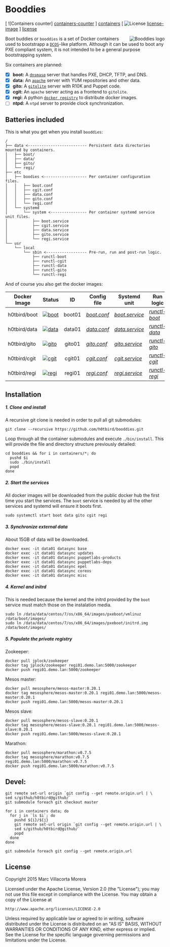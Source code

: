 # Booddies

[ ![Containers counter] [containers-counter] ] [containers]
[ ![License] [license-image] ] [license]

<img src="https://www.lucidchart.com/publicSegments/view/551701de-fe3c-4e49-84e1-431d0a008e9b/image.png"
 alt="Booddies logo" title="Booddies" align="right" />

Boot buddies or `booddies` is a set of Docker containers used to bootstrapp a [`DCOS`][dcos-web]-like platform.
Although it can be used to boot any PXE compliant system, it is not intended to be a general purpose bootstrapping system.

Six containers are planned:

- [x] **boot:** A [`dnsmasq`][dnsmasq-web] server that handles PXE, DHCP, TFTP, and DNS.
- [x] **data:** An [`apache`][apache-web] server with YUM repositories and other data.
- [x] **gito:** A [`gitolite`][gitolite-web] server with R10K and Puppet code.
- [x] **cgit:** An `apache` server acting as a frontend to `gitolite`.
- [x] **regi:** A python [`docker registry`][registry-web] to distribute docker images.
- [ ] **ntpd:** A `ntpd` server to provide clock synchronization. 

## Batteries included

This is what you get when you install `booddies`:

```
/
├── data <-------------------------- Persistent data directories mounted by containers.
│   ├── boot/
│   ├── data/
│   ├── gito/
│   └── regi/
├── etc
│   ├── boodies <------------------- Per container configuration files.
│   │   ├── boot.conf
│   │   ├── cgit.conf
│   │   ├── data.conf
│   │   ├── gito.conf
│   │   └── regi.conf
│   └── systemd
│       └── system <---------------- Per container systemd service unit files.
│           ├── boot.service
│           ├── cgit.service
│           ├── data.service
│           ├── gito.service
│           └── regi.service
└── usr
    └── local
        └── sbin <------------------ Pre-run, run and post-run logic.
            ├── runctl-boot
            ├── runctl-cgit
            ├── runctl-data
            ├── runctl-gito
            └── runctl-regi
```

And of course you also get the docker images:

| Docker Image | Status                          | ID     | Config file                | Systemd unit                                        | Run logic |
| ------------ | ------------------------------- |:------:| -------------------------- | --------------------------- | ------------------------- |
| h0tbird/boot | [![boot][boot-image]][boot-web] | boot01 | [*boot.conf*][boot-config] | [*boot.service*][boot-unit] | [*runctl-boot*][boot-run] |
| h0tbird/data | [![data][data-image]][data-web] | data01 | [*data.conf*][data-config] | [*data.service*][data-unit] | [*runctl-data*][data-run] |
| h0tbird/gito | [![gito][gito-image]][gito-web] | gito01 | [*gito.conf*][gito-config] | [*gito.service*][gito-unit] | [*runctl-gito*][gito-run] |
| h0tbird/cgit | [![cgit][cgit-image]][cgit-web] | cgit01 | [*cgit.conf*][cgit-config] | [*cgit.service*][cgit-unit] | [*runctl-cgit*][cgit-run] |
| h0tbird/regi | [![regi][regi-image]][regi-web] | regi01 | [*regi.conf*][regi-config] | [*regi.service*][regi-unit] | [*runctl-regi*][regi-run] |
## Installation
##### 1. Clone and install
A recursive git clone is needed in order to pull all git submodules:
```
git clone --recursive https://github.com/h0tbird/booddies.git
```
Loop through all the container submodules and execute `./bin/install`. This will provide the file and directory structure previously detailed:
```
cd booddies && for i in containers/*; do
  pushd $i
  sudo ./bin/install
  popd
done
```

##### 2. Start the services
All docker images will be downloaded from the public docker hub the first time you start the services.
The `boot` service is needed by all the other services and systemd will ensure it boots first.
```
sudo systemctl start boot data gito cgit regi
```

##### 3. Synchronize external data
About 15GB of data will be downloaded.
```
docker exec -it data01 datasync base
docker exec -it data01 datasync updates
docker exec -it data01 datasync puppetlabs-products
docker exec -it data01 datasync puppetlabs-deps
docker exec -it data01 datasync epel
docker exec -it data01 datasync coreos
docker exec -it data01 datasync misc
```

##### 4. Kernel and initrd
This is needed because the kernel and the initrd provided by the `boot` service must match those on the instalation media.
```
sudo ln /data/data/centos/7/os/x86_64/images/pxeboot/vmlinuz /data/boot/images/
sudo ln /data/data/centos/7/os/x86_64/images/pxeboot/initrd.img /data/boot/images/
```

##### 5. Populate the private registry
Zookeeper:
```
docker pull jplock/zookeeper
docker tag jplock/zookeeper regi01.demo.lan:5000/zookeeper
docker push regi01.demo.lan:5000/zookeeper
```

Mesos master:
```
docker pull mesosphere/mesos-master:0.20.1
docker tag mesosphere/mesos-master:0.20.1 regi01.demo.lan:5000/mesos-master:0.20.1
docker push regi01.demo.lan:5000/mesos-master:0.20.1
```

Mesos slave:
```
docker pull mesosphere/mesos-slave:0.20.1
docker tag mesosphere/mesos-slave:0.20.1 regi01.demo.lan:5000/mesos-slave:0.20.1
docker push regi01.demo.lan:5000/mesos-slave:0.20.1
```

Marathon:
```
docker pull mesosphere/marathon:v0.7.5
docker tag mesosphere/marathon:v0.7.5 regi01.demo.lan:5000/marathon:v0.7.5
docker push regi01.demo.lan:5000/marathon:v0.7.5
```

## Devel:
```
git remote set-url origin `git config --get remote.origin.url | \
sed s/github/h0tbird@github/`
git submodule foreach git checkout master

for i in containers data; do
  for j in `ls $i`; do
    pushd ${i}/${j}
    git remote set-url origin `git config --get remote.origin.url | \
    sed s/github/h0tbird@github/`
    popd
  done
done

git submodule foreach git config --get remote.origin.url
```

## License

Copyright 2015 Marc Villacorta Morera

Licensed under the Apache License, Version 2.0 (the "License");
you may not use this file except in compliance with the License.
You may obtain a copy of the License at

    http://www.apache.org/licenses/LICENSE-2.0

Unless required by applicable law or agreed to in writing, software
distributed under the License is distributed on an "AS IS" BASIS,
WITHOUT WARRANTIES OR CONDITIONS OF ANY KIND, either express or implied.
See the License for the specific language governing permissions and
limitations under the License.

[containers-counter]: https://img.shields.io/badge/containers-5/6-yellow.svg
[containers]: https://hub.docker.com/u/h0tbird
[license-image]: http://img.shields.io/badge/license-Apache--2-blue.svg?style=flat
[license]: http://www.apache.org/licenses/LICENSE-2.0
[dcos-web]: http://mesosphere.com/product
[dnsmasq-web]: http://www.thekelleys.org.uk/dnsmasq/doc.html
[apache-web]: http://httpd.apache.org
[gitolite-web]: http://gitolite.com
[registry-web]: https://github.com/docker/docker-registry

[boot-image]: https://img.shields.io/badge/build-unknown-lightgrey.svg
[boot-web]: https://registry.hub.docker.com/u/h0tbird/boot
[data-image]: https://img.shields.io/badge/build-unknown-lightgrey.svg
[data-web]: https://registry.hub.docker.com/u/h0tbird/data
[gito-image]: https://img.shields.io/badge/build-unknown-lightgrey.svg
[gito-web]: https://registry.hub.docker.com/u/h0tbird/gito
[cgit-image]: https://img.shields.io/badge/build-unknown-lightgrey.svg
[cgit-web]: https://registry.hub.docker.com/u/h0tbird/cgit
[regi-image]: https://img.shields.io/badge/build-unknown-lightgrey.svg
[regi-web]: https://registry.hub.docker.com/u/h0tbird/regi

[boot-config]: https://github.com/h0tbird/docker-boot/blob/master/boot.conf
[data-config]: https://github.com/h0tbird/docker-data/blob/master/data.conf
[gito-config]: https://github.com/h0tbird/docker-gito/blob/master/gito.conf
[cgit-config]: https://github.com/h0tbird/docker-cgit/blob/master/cgit.conf
[regi-config]: https://github.com/h0tbird/docker-regi/blob/master/regi.conf

[boot-unit]: https://github.com/h0tbird/docker-boot/blob/master/boot.service
[data-unit]: https://github.com/h0tbird/docker-data/blob/master/data.service
[gito-unit]: https://github.com/h0tbird/docker-gito/blob/master/gito.service
[cgit-unit]: https://github.com/h0tbird/docker-cgit/blob/master/cgit.service
[regi-unit]: https://github.com/h0tbird/docker-regi/blob/master/regi.service

[boot-run]: https://github.com/h0tbird/docker-boot/blob/master/bin/runctl
[data-run]: https://github.com/h0tbird/docker-data/blob/master/bin/runctl
[gito-run]: https://github.com/h0tbird/docker-gito/blob/master/bin/runctl
[cgit-run]: https://github.com/h0tbird/docker-cgit/blob/master/bin/runctl
[regi-run]: https://github.com/h0tbird/docker-regi/blob/master/bin/runctl
